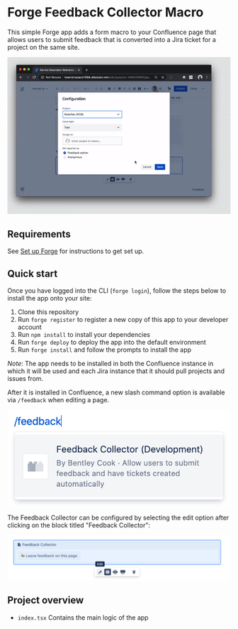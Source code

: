 # Forge Feedback Collector Macro

This simple Forge app adds a form macro to your Confluence page that allows users to submit feedback that is converted into a Jira ticket for a project on the same site.

![Animation of Feedback Collector](./demo.gif)

## Requirements

See [Set up Forge](https://developer.atlassian.com/platform/forge/set-up-forge/) for instructions to get set up.

## Quick start

Once you have logged into the CLI (`forge login`), follow the steps below to install the app onto your site:

1. Clone this repository
2. Run `forge register` to register a new copy of this app to your developer account
3. Run `npm install` to install your dependencies
4. Run `forge deploy` to deploy the app into the default environment
5. Run `forge install` and follow the prompts to install the app

_Note_: The app needs to be installed in both the Confluence instance in which it will be used and each Jira instance that it should pull projects and issues from.

After it is installed in Confluence, a new slash command option is available via `/feedback` when editing a page.

![Slash Command Selector Screenshot](./slash-command.png)

The Feedback Collector can be configured by selecting the edit option after clicking on the block titled "Feedback Collector":

![Edit Feedback Collector Screenshot](./config.png)

## Project overview

- `index.tsx`
  Contains the main logic of the app
